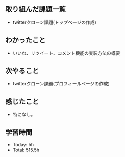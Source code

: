 ## 取り組んだ課題一覧
- twitterクローン課題(トップページの作成)
## わかったこと
- いいね、リツイート、コメント機能の実装方法の概要
## 次やること
- twitterクローン課題(プロフィールページの作成)
## 感じたこと
- 特になし。
## 学習時間
- Today: 5h
- Total: 515.5h